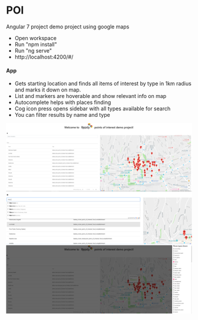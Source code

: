 # POI

Angular 7 project demo project using google maps

<ul>
  <li>Open workspace</li> 
  <li>Run "npm install"</li>
  <li>Run "ng serve"</li>
  <li>http://localhost:4200/#/</li>
</ul>

<h4>App</h4>
<ul>
  <li>Gets starting location and finds all items of interest by type in 1km radius and marks it down on map.</li>
  <li>List and markers are hoverable and show relevant info on map</li>
  <li>Autocomplete helps with places finding</li>
  <li>Cog icon press opens sidebar with all types available for search</li>
  <li>You can filter results by name and type</li>
</ul>

![](Homepage.PNG)
<br/>
![](autocomplete.PNG)
<br/>
![](types.PNG)

